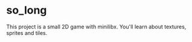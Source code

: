 # so_long
This project is a small 2D game with minilibx. You'll learn about textures, sprites and tiles. 
